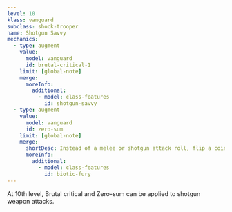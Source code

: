 ```yaml
---
level: 10
klass: vanguard
subclass: shock-trooper
name: Shotgun Savvy
mechanics:
  - type: augment
    value:
      model: vanguard
      id: brutal-critical-1
    limit: [global-note]
    merge:
      moreInfo:
        additional:
          - model: class-features
            id: shotgun-savvy
  - type: augment
    value:
      model: vanguard
      id: zero-sum
    limit: [global-note]
    merge:
      shortDesc: Instead of a melee or shotgun attack roll, flip a coin. On heads, it's a critical hit. On tails, it's a critical miss.
      moreInfo:
        additional:
          - model: class-features
            id: biotic-fury
---
```

At 10th level, Brutal critical and Zero-sum can be applied to shotgun weapon attacks.
